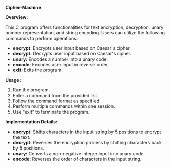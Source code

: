 **Cipher-Machine**

**Overview:**

This C program offers functionalities for text encryption, decryption, unary number representation, and string encoding. Users can utilize the following commands to perform operations:

- **encrypt:** Encrypts user input based on Caesar's cipher.
- **decrypt:** Decrypts user input based on Caesar's cipher.
- **unary:** Encodes a number into a unary code.
- **encode:** Encodes user input in reverse order.
- **exit:** Exits the program.

**Usage:**

1. Run the program.
2. Enter a command from the provided list.
3. Follow the command format as specified.
4. Perform multiple commands within one session.
5. Use "exit" to terminate the program.

**Implementation Details:**

- **encrypt:** Shifts characters in the input string by 5 positions to encrypt the text.
- **decrypt:** Reverses the encryption process by shifting characters back by 5 positions.
- **unary:** Converts a non-negative integer input into unary code.
- **encode:** Reverses the order of characters in the input string.
